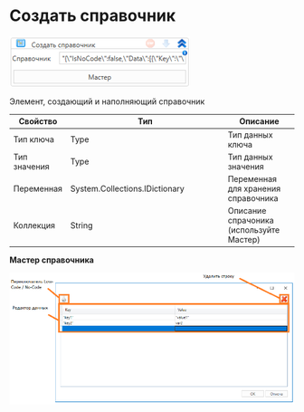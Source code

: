 # Создать справочник

![](<../../../../.gitbook/assets/image (922).png>)

Элемент, создающий и наполняющий справочник

<table><thead><tr><th>Свойство</th><th width="264.3333333333333">Тип</th><th>Описание</th></tr></thead><tbody><tr><td>Тип ключа</td><td>Type</td><td>Тип данных ключа</td></tr><tr><td>Тип значения</td><td>Type</td><td>Тип данных значения</td></tr><tr><td>Переменная</td><td>System.Collections.IDictionary</td><td>Переменная для хранения справочника</td></tr><tr><td>Коллекция</td><td>String</td><td>Описание спрачоника (используйте Мастер)</td></tr></tbody></table>



**Мастер справочника**

![](<../../../../.gitbook/assets/image (583).png>)
